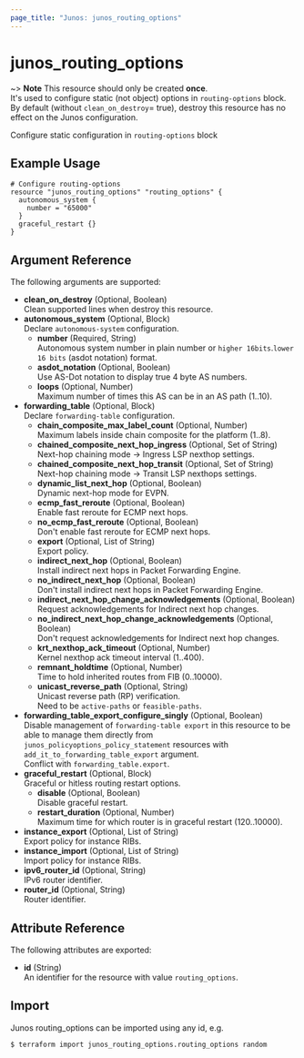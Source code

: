 ```yaml
---
page_title: "Junos: junos_routing_options"
---
```


# junos_routing_options

~> **Note**
  This resource should only be created **once**.  
  It's used to configure static (not object) options in `routing-options` block.  
  By default (without `clean_on_destroy`= true), destroy this resource has no effect on the Junos configuration.

Configure static configuration in `routing-options` block

## Example Usage

```hcl
# Configure routing-options
resource "junos_routing_options" "routing_options" {
  autonomous_system {
    number = "65000"
  }
  graceful_restart {}
}
```

## Argument Reference

The following arguments are supported:

- **clean_on_destroy** (Optional, Boolean)  
  Clean supported lines when destroy this resource.
- **autonomous_system** (Optional, Block)  
  Declare `autonomous-system` configuration.
  - **number** (Required, String)  
    Autonomous system number in plain number or `higher 16bits`.`lower 16 bits` (asdot notation) format.
  - **asdot_notation** (Optional, Boolean)  
    Use AS-Dot notation to display true 4 byte AS numbers.
  - **loops** (Optional, Number)  
    Maximum number of times this AS can be in an AS path (1..10).
- **forwarding_table** (Optional, Block)  
  Declare `forwarding-table` configuration.
  - **chain_composite_max_label_count** (Optional, Number)  
    Maximum labels inside chain composite for the platform (1..8).
  - **chained_composite_next_hop_ingress** (Optional, Set of String)  
    Next-hop chaining mode -> Ingress LSP nexthop settings.
  - **chained_composite_next_hop_transit** (Optional, Set of String)  
    Next-hop chaining mode -> Transit LSP nexthops settings.
  - **dynamic_list_next_hop** (Optional, Boolean)  
    Dynamic next-hop mode for EVPN.
  - **ecmp_fast_reroute** (Optional, Boolean)  
    Enable fast reroute for ECMP next hops.
  - **no_ecmp_fast_reroute** (Optional, Boolean)  
    Don't enable fast reroute for ECMP next hops.
  - **export** (Optional, List of String)  
    Export policy.
  - **indirect_next_hop** (Optional, Boolean)  
    Install indirect next hops in Packet Forwarding Engine.
  - **no_indirect_next_hop** (Optional, Boolean)  
    Don't install indirect next hops in Packet Forwarding Engine.
  - **indirect_next_hop_change_acknowledgements** (Optional, Boolean)  
    Request acknowledgements for Indirect next hop changes.
  - **no_indirect_next_hop_change_acknowledgements** (Optional, Boolean)  
    Don't request acknowledgements for Indirect next hop changes.
  - **krt_nexthop_ack_timeout** (Optional, Number)  
    Kernel nexthop ack timeout interval (1..400).
  - **remnant_holdtime** (Optional, Number)  
    Time to hold inherited routes from FIB (0..10000).
  - **unicast_reverse_path** (Optional, String)  
    Unicast reverse path (RP) verification.  
    Need to be `active-paths` or `feasible-paths`.
- **forwarding_table_export_configure_singly** (Optional, Boolean)  
  Disable management of `forwarding-table export` in this resource to be able to manage them directly
  from `junos_policyoptions_policy_statement` resources with `add_it_to_forwarding_table_export`
  argument.  
  Conflict with `forwarding_table.export`.
- **graceful_restart** (Optional, Block)  
  Graceful or hitless routing restart options.
  - **disable** (Optional, Boolean)  
    Disable graceful restart.
  - **restart_duration** (Optional, Number)  
    Maximum time for which router is in graceful restart (120..10000).
- **instance_export** (Optional, List of String)  
  Export policy for instance RIBs.
- **instance_import** (Optional, List of String)  
  Import policy for instance RIBs.
- **ipv6_router_id** (Optional, String)  
  IPv6 router identifier.
- **router_id** (Optional, String)  
  Router identifier.

## Attribute Reference

The following attributes are exported:

- **id** (String)  
  An identifier for the resource with value `routing_options`.

## Import

Junos routing_options can be imported using any id, e.g.

```shell
$ terraform import junos_routing_options.routing_options random
```
